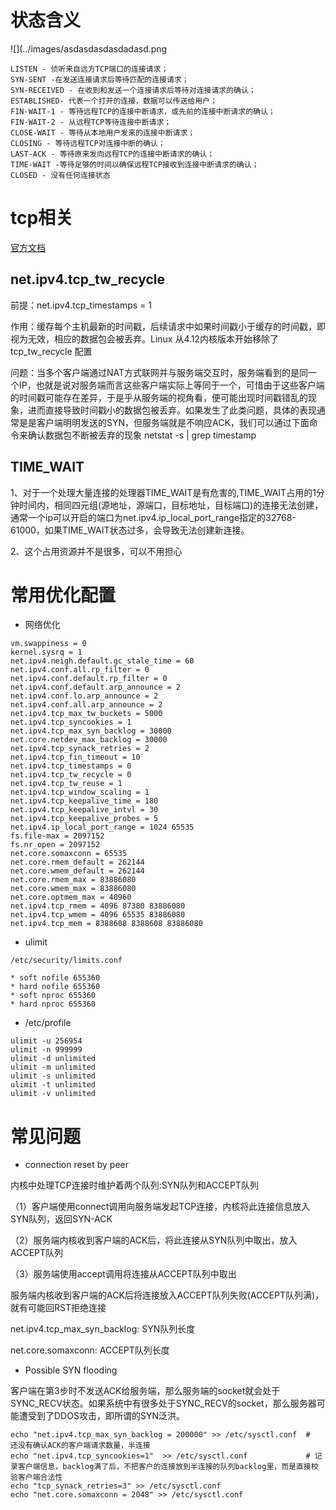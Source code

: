# 状态含义

![](../images/asdasdasdasdadasd.png

```
LISTEN - 侦听来自远方TCP端口的连接请求；
SYN-SENT -在发送连接请求后等待匹配的连接请求；
SYN-RECEIVED - 在收到和发送一个连接请求后等待对连接请求的确认；
ESTABLISHED- 代表一个打开的连接，数据可以传送给用户；
FIN-WAIT-1 - 等待远程TCP的连接中断请求，或先前的连接中断请求的确认；
FIN-WAIT-2 - 从远程TCP等待连接中断请求；
CLOSE-WAIT - 等待从本地用户发来的连接中断请求；
CLOSING - 等待远程TCP对连接中断的确认；
LAST-ACK - 等待原来发向远程TCP的连接中断请求的确认；
TIME-WAIT -等待足够的时间以确保远程TCP接收到连接中断请求的确认；
CLOSED - 没有任何连接状态
```

# tcp相关

[官方文档](https://www.kernel.org/doc/Documentation/networking/ip-sysctl.txt)


## net.ipv4.tcp_tw_recycle

前提：net.ipv4.tcp_timestamps = 1

作用：缓存每个主机最新的时间戳，后续请求中如果时间戳小于缓存的时间戳，即视为无效，相应的数据包会被丢弃。Linux 从4.12内核版本开始移除了 tcp_tw_recycle 配置

问题：当多个客户端通过NAT方式联网并与服务端交互时，服务端看到的是同一个IP，也就是说对服务端而言这些客户端实际上等同于一个，可惜由于这些客户端的时间戳可能存在差异，于是乎从服务端的视角看，便可能出现时间戳错乱的现象，进而直接导致时间戳小的数据包被丢弃。如果发生了此类问题，具体的表现通常是是客户端明明发送的SYN，但服务端就是不响应ACK，我们可以通过下面命令来确认数据包不断被丢弃的现象
netstat -s | grep timestamp



## TIME_WAIT

1、对于一个处理大量连接的处理器TIME_WAIT是有危害的,TIME_WAIT占用的1分钟时间内，相同四元组(源地址，源端口，目标地址，目标端口)的连接无法创建，通常一个ip可以开启的端口为net.ipv4.ip_local_port_range指定的32768-61000，如果TIME_WAIT状态过多，会导致无法创建新连接。

2、这个占用资源并不是很多，可以不用担心


# 常用优化配置

- 网络优化
```
vm.swappiness = 0
kernel.sysrq = 1
net.ipv4.neigh.default.gc_stale_time = 60
net.ipv4.conf.all.rp_filter = 0
net.ipv4.conf.default.rp_filter = 0
net.ipv4.conf.default.arp_announce = 2
net.ipv4.conf.lo.arp_announce = 2
net.ipv4.conf.all.arp_announce = 2
net.ipv4.tcp_max_tw_buckets = 5000
net.ipv4.tcp_syncookies = 1
net.ipv4.tcp_max_syn_backlog = 30000
net.core.netdev_max_backlog = 30000
net.ipv4.tcp_synack_retries = 2
net.ipv4.tcp_fin_timeout = 10
net.ipv4.tcp_timestamps = 0
net.ipv4.tcp_tw_recycle = 0
net.ipv4.tcp_tw_reuse = 1
net.ipv4.tcp_window_scaling = 1
net.ipv4.tcp_keepalive_time = 180
net.ipv4.tcp_keepalive_intvl = 30
net.ipv4.tcp_keepalive_probes = 5
net.ipv4.ip_local_port_range = 1024 65535
fs.file-max = 2097152
fs.nr_open = 2097152
net.core.somaxconn = 65535
net.core.rmem_default = 262144
net.core.wmem_default = 262144
net.core.rmem_max = 83886080
net.core.wmem_max = 83886080
net.core.optmem_max = 40960
net.ipv4.tcp_rmem = 4096 87380 83886080
net.ipv4.tcp_wmem = 4096 65535 83886080
net.ipv4.tcp_mem = 8388608 8388608 83886080
```

- ulimit

```
/etc/security/limits.conf

* soft nofile 655360
* hard nofile 655360
* soft nproc 655360
* hard nproc 655360
```

- /etc/profile
```
ulimit -u 256954
ulimit -n 999999
ulimit -d unlimited
ulimit -m unlimited
ulimit -s unlimited
ulimit -t unlimited
ulimit -v unlimited
```

# 常见问题

- connection reset by peer

内核中处理TCP连接时维护着两个队列:SYN队列和ACCEPT队列

（1）客户端使用connect调用向服务端发起TCP连接，内核将此连接信息放入SYN队列，返回SYN-ACK

（2）服务端内核收到客户端的ACK后，将此连接从SYN队列中取出，放入ACCEPT队列

（3）服务端使用accept调用将连接从ACCEPT队列中取出

服务端内核收到客户端的ACK后将连接放入ACCEPT队列失败(ACCEPT队列满)，就有可能回RST拒绝连接

net.ipv4.tcp_max_syn_backlog: SYN队列长度

net.core.somaxconn: ACCEPT队列长度


- Possible SYN flooding

客户端在第3步时不发送ACK给服务端，那么服务端的socket就会处于SYNC_RECV状态。如果系统中有很多处于SYNC_RECV的socket，那么服务器可能遭受到了DDOS攻击，即所谓的SYN泛洪。
```
echo "net.ipv4.tcp_max_syn_backlog = 200000" >> /etc/sysctl.conf  #  还没有确认ACK的客户端请求数量，半连接
echo "net.ipv4.tcp_syncookies=1"  >> /etc/sysctl.conf             # 记录客户端信息，backlog满了后，不把客户的连接放到半连接的队列backlog里，而是直接校验客户端合法性
echo "tcp_synack_retries=3" >> /etc/sysctl.conf
echo "net.core.somaxconn = 2048" >> /etc/sysctl.conf
```


